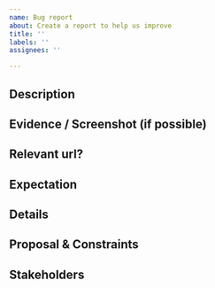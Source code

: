 ```yaml
---
name: Bug report
about: Create a report to help us improve
title: ''
labels: ''
assignees: ''

---
```


## Description
<!-- What problem are we solving? What does the experience look like today? What are the symptoms? -->

## Evidence / Screenshot (if possible)

## Relevant url?
<!-- `https://openlibrary.org/...` -->

## Expectation
<!-- What should by happening? What will it look like / how will it behave? -->

## Details

<!-- Logged in (Y/N)? -->

<!-- Browser type/version? -->

<!-- Operating system? -->

## Proposal & Constraints

<!-- What is the proposed solution / implementation? Is there a precedent of this approach succeeding elsewhere? -->


## Stakeholders
<!-- @ tag stakeholders of this bug -->
